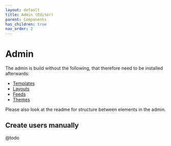```yaml
---
layout: default
title: Admin (Editor)
parent: Components
has_children: true
nav_order: 2
---
```


# Admin

The admin is build without the following, that therefore need to be installed afterwards: 
 - [Templates](../content_structure/templates)
 - [Layouts](../content_structure/layouts)
 - [Feeds](../content_structure/feeds)
 - [Themes](../content_structure/themes)

Please also look at the readme for structure between elements in the admin.

## Create users manually
@todo

